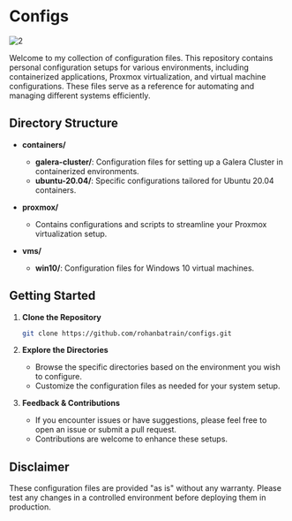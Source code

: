 # Configs

![2](https://github.com/user-attachments/assets/95569e95-996d-4dd1-a4c5-2519b3976806)


Welcome to my collection of configuration files. This repository contains personal configuration setups for various environments, including containerized applications, Proxmox virtualization, and virtual machine configurations. These files serve as a reference for automating and managing different systems efficiently.

## Directory Structure

- **containers/**
  - **galera-cluster/**: Configuration files for setting up a Galera Cluster in containerized environments.
  - **ubuntu-20.04/**: Specific configurations tailored for Ubuntu 20.04 containers.
  
- **proxmox/**
  - Contains configurations and scripts to streamline your Proxmox virtualization setup.

- **vms/**
  - **win10/**: Configuration files for Windows 10 virtual machines.

## Getting Started

1. **Clone the Repository**
   ```bash
   git clone https://github.com/rohanbatrain/configs.git
   ```

2. **Explore the Directories**
   - Browse the specific directories based on the environment you wish to configure.
   - Customize the configuration files as needed for your system setup.

3. **Feedback & Contributions**
   - If you encounter issues or have suggestions, please feel free to open an issue or submit a pull request.
   - Contributions are welcome to enhance these setups.

## Disclaimer

These configuration files are provided "as is" without any warranty. Please test any changes in a controlled environment before deploying them in production.
